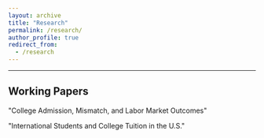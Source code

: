 ```yaml
---
layout: archive
title: "Research"
permalink: /research/
author_profile: true
redirect_from:
  - /research
---
```



<hr>

## Working Papers

"College Admission, Mismatch, and Labor Market Outcomes"


"International Students and College Tuition in the U.S."
